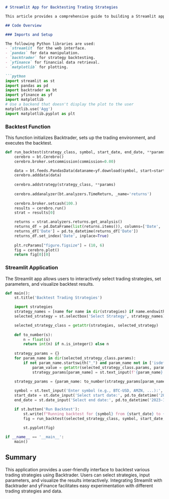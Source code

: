 ```markdown
# Streamlit App for Backtesting Trading Strategies

This article provides a comprehensive guide to building a Streamlit application for backtesting trading strategies using Backtrader, yFinance, and Matplotlib.

## Code Overview

### Imports and Setup

The following Python libraries are used:
- `streamlit` for the web interface.
- `pandas` for data manipulation.
- `backtrader` for strategy backtesting.
- `yfinance` for financial data retrieval.
- `matplotlib` for plotting.

```python
import streamlit as st
import pandas as pd
import backtrader as bt
import yfinance as yf
import matplotlib
# Use a backend that doesn't display the plot to the user
matplotlib.use('Agg')
import matplotlib.pyplot as plt
```

### Backtest Function

This function initializes Backtrader, sets up the trading environment, and executes the backtest.

```python
def run_backtest(strategy_class, symbol, start_date, end_date, **params):
    cerebro = bt.Cerebro()
    cerebro.broker.setcommission(commission=0.00)

    data = bt.feeds.PandasData(dataname=yf.download(symbol, start=start_date, end=end_date, interval='1d'))
    cerebro.adddata(data)
    
    cerebro.addstrategy(strategy_class, **params)
    
    cerebro.addanalyzer(bt.analyzers.TimeReturn, _name='returns')
    
    cerebro.broker.setcash(100.)
    results = cerebro.run()
    strat = results[0]

    returns = strat.analyzers.returns.get_analysis()
    returns_df = pd.DataFrame(list(returns.items()), columns=['Date', 'Return'])
    returns_df['Date'] = pd.to_datetime(returns_df['Date'])
    returns_df.set_index('Date', inplace=True)
    
    plt.rcParams["figure.figsize"] = (10, 6)
    fig = cerebro.plot()
    return fig[0][0]
```

### Streamlit Application

The Streamlit app allows users to interactively select trading strategies, set parameters, and visualize backtest results.

```python
def main():
    st.title('Backtest Trading Strategies')

    import strategies
    strategy_names = [name for name in dir(strategies) if name.endswith('Strategy')]
    selected_strategy = st.selectbox('Select Strategy', strategy_names)

    selected_strategy_class = getattr(strategies, selected_strategy)
    
    def to_number(s):
        n = float(s)
        return int(n) if n.is_integer() else n
    
    strategy_params = {}
    for param_name in dir(selected_strategy_class.params):
        if not param_name.startswith("_") and param_name not in ['isdefault', 'notdefault']:
            param_value = getattr(selected_strategy_class.params, param_name)
            strategy_params[param_name] = st.text_input(f'{param_name}', value=param_value)
    
    strategy_params = {param_name: to_number(strategy_params[param_name]) for param_name in strategy_params}

    symbol = st.text_input('Enter symbol (e.g., BTC-USD, AMZN, ...):', 'BTC-USD')
    start_date = st.date_input('Select start date:', pd.to_datetime('2023-01-01'))
    end_date = st.date_input('Select end date:', pd.to_datetime('2023-12-31'))

    if st.button('Run Backtest'):
        st.write(f"Running backtest for {symbol} from {start_date} to {end_date} with {selected_strategy} strategy")
        fig = run_backtest(selected_strategy_class, symbol, start_date, end_date, **strategy_params)
    
        st.pyplot(fig)

if __name__ == '__main__':
    main()
```

## Summary

This application provides a user-friendly interface to backtest various trading strategies using Backtrader. Users can select strategies, input parameters, and visualize the results interactively. Integrating Streamlit with Backtrader and yFinance facilitates easy experimentation with different trading strategies and data.
```
